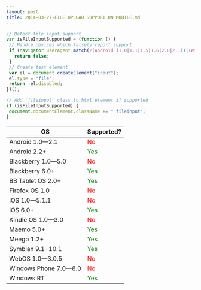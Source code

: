 ```yaml
---
layout: post
title: 2014-03-27-FILE UPLOAD SUPPORT ON MOBILE.md
---
```


```javascript
// Detect file input support
var isFileInputSupported = (function () {
 // Handle devices which falsely report support
 if (navigator.userAgent.match(/(Android (1.0|1.1|1.5|1.6|2.0|2.1))|(Windows Phone (OS 7|8.0))|(XBLWP)|(ZuneWP)|(w(eb)?OSBrowser)|(webOS)|(Kindle\/(1.0|2.0|2.5|3.0))/)) {
   return false;
 }
 // Create test element
 var el = document.createElement("input");
 el.type = "file";
 return !el.disabled;
})();

// Add 'fileinput' class to html element if supported
if (isFileInputSupported) {
 document.documentElement.className += " fileinput";
}
```

<table cellspacing="0" cellpadding="0">
  <thead>
    <tr>
      <th>
        OS
      </th>
      <th>
        Supported?
      </th>
    </tr>
  </thead>
  <tbody>
    <tr>
      <td>
        Android 1.0—2.1
      </td>
      <td style="color:red">
        No
      </td>
    </tr>
    <tr>
      <td>
        Android 2.2+
      </td>
      <td style="color:green">
        Yes
      </td>
    </tr>
    <tr>
      <td>
        Blackberry 1.0—5.0
      </td>
      <td style="color:red">
        No
      </td>
    </tr>
    <tr>
      <td>
        Blackberry 6.0+
      </td>
      <td style="color:green">
        Yes
      </td>
    </tr>
    <tr>
      <td>
        BB Tablet OS 2.0+
      </td>
      <td style="color:green">
        Yes
      </td>
    </tr>
    <tr>
      <td>
        Firefox OS 1.0
      </td>
      <td style="color:red">
        No
      </td>
    </tr>
    <tr>
      <td>
        iOS 1.0—5.1.1
      </td>
      <td style="color:red">
        No
      </td>
    </tr>
    <tr>
      <td>
        iOS 6.0+
      </td>
      <td style="color:green">
        Yes
      </td>
    </tr>
    <tr>
      <td>
        Kindle OS 1.0—3.0
      </td>
      <td style="color:red">
        No
      </td>
    </tr>
    <tr>
      <td>
        Maemo 5.0+
      </td>
      <td style="color:green">
        Yes
      </td>
    </tr>
    <tr>
      <td>
        Meego 1.2+
      </td>
      <td style="color:green">
        Yes
      </td>
    </tr>
    <tr>
      <td>
        Symbian 9.1-10.1
      </td>
      <td style="color:green">
        Yes
      </td>
    </tr>
    <tr>
      <td>
        WebOS 1.0—3.0.5
      </td>
      <td style="color:red">
        No
      </td>
    </tr>
    <tr>
      <td>
        Windows Phone 7.0—8.0
      </td>
      <td style="color:red">
        No
      </td>
    </tr>
    <tr>
      <td>
        Windows RT
      </td>
      <td style="color:green">
        Yes
      </td>
    </tr>
  </tbody>
</table>
